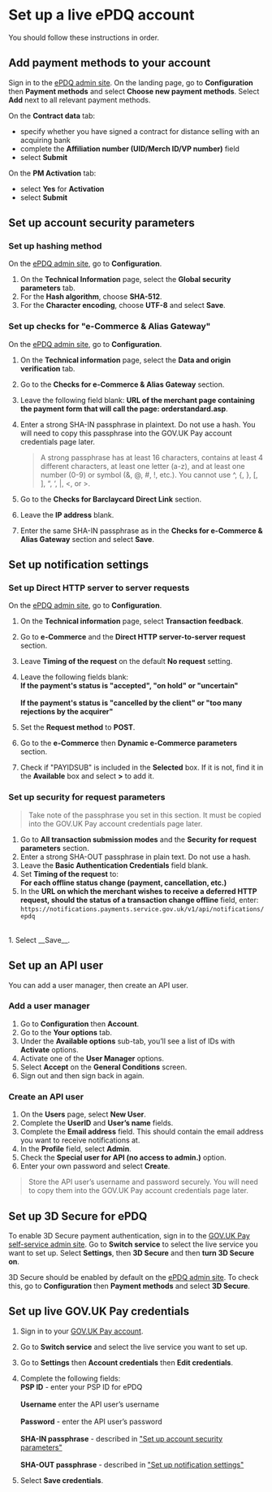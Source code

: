 # Set up a live ePDQ account

You should follow these instructions in order.

## Add payment methods to your account

Sign in to the [ePDQ admin
site](https://payments.epdq.co.uk/Ncol/Prod/BackOffice/login/index). On the
landing page, go to __Configuration__ then __Payment methods__ and select __Choose
new payment methods__. Select __Add__ next to all relevant payment methods.

On the __Contract data__ tab:
    
  * specify whether you have signed a contract for distance selling with an acquiring bank 
  * complete the __Affiliation number (UID/Merch ID/VP number)__ field 
  * select __Submit__

On the __PM Activation__ tab:
    
  * select __Yes__ for __Activation__
  * select __Submit__

## Set up account security parameters

### Set up hashing method

On the [ePDQ admin
site](https://payments.epdq.co.uk/Ncol/Prod/BackOffice/login/index), go to
__Configuration__. 

1. On the __Technical Information__ page, select the __Global security
   parameters__ tab.
1. For the __Hash algorithm__, choose __SHA-512__.
1. For the __Character encoding__, choose __UTF-8__ and select __Save__.

### Set up checks for "e-Commerce & Alias Gateway"

On the [ePDQ admin
site](https://payments.epdq.co.uk/Ncol/Prod/BackOffice/login/index), go to
__Configuration__. 

1. On the __Technical information__ page, select the __Data and origin
   verification__ tab.
1. Go to the __Checks for e-Commerce & Alias Gateway__ section.
1. Leave the following field blank: __URL of the merchant page containing the payment form that will
   call the page: orderstandard.asp__.
1. Enter a strong SHA-IN passphrase in plaintext. Do not use a hash. You will
   need to copy this passphrase into the GOV.UK Pay account credentials page
   later.

    > A strong passphrase has at least 16 characters, contains at least 4 different characters, at least one letter (a-z), and at least one number (0-9) or symbol (&, @, #, !, etc.). You cannot use ^, {, }, [, ], “, ‘, |, <, or >.

1. Go to the __Checks for Barclaycard Direct Link__ section.
1. Leave the __IP address__ blank.
1. Enter the same SHA-IN passphrase as in the __Checks for e-Commerce & Alias
Gateway__ section and select __Save__.


## Set up notification settings

### Set up Direct HTTP server to server requests

On the [ePDQ admin
site](https://payments.epdq.co.uk/Ncol/Prod/BackOffice/login/index), go to
__Configuration__. 

1. On the __Technical information__ page, select __Transaction feedback__.
1. Go to __e-Commerce__ and the __Direct HTTP server-to-server request__
   section.
1. Leave __Timing of the request__ on the default __No request__ setting.
1. Leave the following fields blank: 
<br>__If the payment's status is "accepted", "on hold" or "uncertain"__</br> 
<br>__If the payment's status is "cancelled by the client" or "too many rejections by the acquirer"__ </br>

1. Set the __Request method__ to __POST__.
1. Go to the __e-Commerce__ then __Dynamic e-Commerce parameters__ section.
1. Check if "PAYIDSUB" is included in the __Selected__ box. If it is not, find it
   in the __Available__ box and select __>__ to add it. 

### Set up security for request parameters

> Take note of the passphrase you set in this section. It must be copied into the GOV.UK Pay account credentials page later.

1. Go to __All transaction submission modes__ and the __Security for request
   parameters__ section.
1. Enter a strong SHA-OUT passphrase in plain text. Do not use a hash. 
1. Leave the __Basic Authentication Credentials__ field blank.
1. Set __Timing of the request__ to: <br> __For each offline status change
   (payment, cancellation, etc.)__</br>
1. In the __URL on which the merchant wishes to receive a deferred HTTP request,
should the status of a transaction change offline__ field, enter:
<br> `https://notifications.payments.service.gov.uk/v1/api/notifications/epdq`
</br> 
1. Select __Save__.

## Set up an API user

You can add a user manager, then create an API user. 

### Add a user manager

1. Go to __Configuration__ then __Account__.
1. Go to the __Your options__ tab.
1. Under the __Available options__ sub-tab, you’ll see a list of IDs with
   __Activate__ options. 
1. Activate one of the __User Manager__ options.
1. Select __Accept__ on the __General Conditions__ screen.
1. Sign out and then sign back in again.

### Create an API user

1. On the __Users__ page, select __New User__.
1. Complete the __UserID__ and __User’s name__ fields.
1. Complete the __Email address__ field. This should contain the email address you want to receive notifications at.
1. In the __Profile__ field, select __Admin__.  
1. Check the __Special user for API (no access to admin.)__ option.
1. Enter your own password and select __Create__.

> Store the API user’s username and password securely. You will need to copy them into the GOV.UK Pay account credentials page later.

## Set up 3D Secure for ePDQ

To enable 3D Secure payment authentication, sign in to the [GOV.UK Pay
self-service admin site](https://selfservice.payments.service.gov.uk/). Go to
__Switch service__ to select the live service you want to set up. Select
__Settings__, then __3D Secure__ and then __turn 3D Secure on__. 

3D Secure should be enabled by default on the [ePDQ admin
site](https://payments.epdq.co.uk/Ncol/Prod/BackOffice/login/index). To check
this, go to __Configuration__ then  __Payment methods__ and select __3D Secure__.

## Set up live GOV.UK Pay credentials

1. Sign in to your [GOV.UK Pay
   account](https://selfservice.payments.service.gov.uk/login).
1. Go to __Switch service__ and select the live service you want to set up.
1. Go to __Settings__ then __Account credentials__ then __Edit credentials__.

1. Complete the following fields:
  <br> __PSP ID__ - enter your PSP ID for ePDQ</br>
  <br> __Username__ enter the API user’s username</br>
  <br> __Password__ - enter the API user’s password</br> 
  <br> __SHA-IN passphrase__ - described in ["Set up account security parameters"](#set-up-account-security-parameters)</br>
  <br> __SHA-OUT passphrase__ - described in ["Set up notification settings"](#set-up-notification-settings)</br>

1. Select __Save credentials__.  

